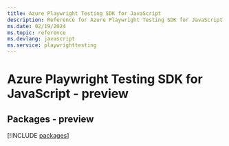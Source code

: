 ```yaml
---
title: Azure Playwright Testing SDK for JavaScript
description: Reference for Azure Playwright Testing SDK for JavaScript
ms.date: 02/19/2024
ms.topic: reference
ms.devlang: javascript
ms.service: playwrighttesting
---
```

# Azure Playwright Testing SDK for JavaScript - preview
## Packages - preview
[!INCLUDE [packages](playwright-testing-index.md)]
